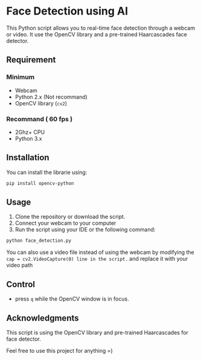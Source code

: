 # Face Detection using AI

This Python script allows you to real-time face detection through a webcam or video. It use the OpenCV library and a pre-trained Haarcascades face detector.

## Requirement

### Minimum

- Webcam
- Python 2.x (Not recommand)
- OpenCV library (`cv2`)

### Recommand ( 60 fps )

- 2Ghz+ CPU
- Python 3.x

## Installation

You can install the librarie using:

```bash
pip install opencv-python
```

## Usage
1. Clone the repository or download the script.
2. Connect your webcam to your computer
3. Run the script using your IDE or the following command:
```bash
python face_detection.py
```

You can also use a video file instead of using the webcam by modifying the `cap = cv2.VideoCapture(0) line in the script.` and replace it with your video path

## Control
- press `q` while the OpenCV window is in focus.

## Acknowledgments
This script is using the OpenCV library and pre-trained Haarcascades for face detector.

Feel free to use this project for anything =)
